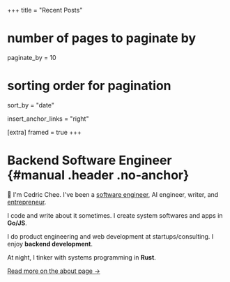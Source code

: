 +++
title = "Recent Posts"
# number of pages to paginate by
paginate_by = 10

# sorting order for pagination
sort_by = "date"

insert_anchor_links = "right"

[extra]
framed = true
+++

# Backend Software Engineer {#manual .header .no-anchor}

👋 I'm Cedric Chee. I've been a [software engineer](https://github.com/cedrickchee), AI engineer, writer,
and [entrepreneur](https://www.linkedin.com/posts/cedricchee_today-we-are-crossing-the-finishing-line-activity-6517235249297096704-9wo8).

I code and write about it sometimes. I create system softwares and apps in **Go/JS**.

I do product engineering and web development at startups/consulting. I enjoy **backend development**.

At night, I tinker with systems programming in **Rust**.

[Read more on the about page →](@/pages/about.md)
